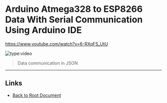 # Arduino Atmega328 to ESP8266 Data With Serial Communication Using Arduino IDE

<https://www.youtube.com/watch?v=6-RXqFS_UtU>

![type:video](https://www.youtube.com/embed/6-RXqFS_UtU)

> Data communication in JSON


----
<!-- Footer Begins Here -->
## Links

- [Back to Root Document](../README.md)
